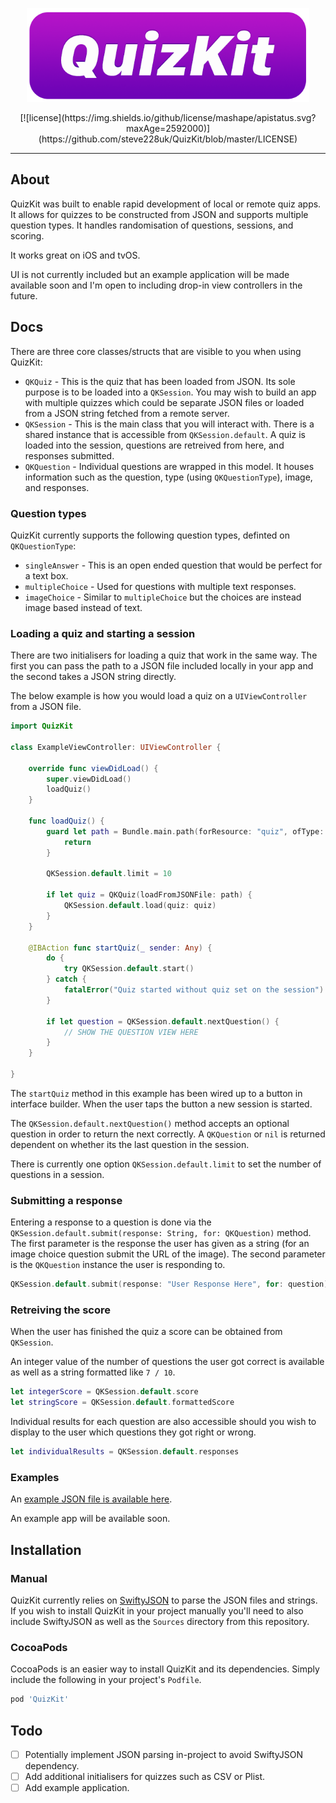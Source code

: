 <p align="center">
    <img src="readme-resources/logo.png" style="max-height: 150px;" alt="QuizKit for iOS and tvOS">
</p>

<p align="center">
    [![license](https://img.shields.io/github/license/mashape/apistatus.svg?maxAge=2592000)](https://github.com/steve228uk/QuizKit/blob/master/LICENSE)
</p>

---

## About

QuizKit was built to enable rapid development of local or remote quiz apps. It allows for quizzes to be constructed from JSON and supports multiple question types. It handles randomisation of questions, sessions, and scoring.

It works great on iOS and tvOS.

UI is not currently included but an example application will be made available soon and I'm open to including drop-in view controllers in the future.

## Docs

There are three core classes/structs that are visible to you when using QuizKit:

- `QKQuiz` - This is the quiz that has been loaded from JSON. Its sole purpose is to be loaded into a `QKSession`. You may wish to build an app with multiple quizzes which could be separate JSON files or loaded from a JSON string fetched from a remote server.
- `QKSession` - This is the main class that you will interact with. There is a shared instance that is accessible from `QKSession.default`. A quiz is loaded into the session, questions are retreived from here, and responses submitted.
- `QKQuestion` - Individual questions are wrapped in this model. It houses information such as the question, type (using `QKQuestionType`), image, and responses.

### Question types

QuizKit currently supports the following question types, definted on `QKQuestionType`:

- `singleAnswer` - This is an open ended question that would be perfect for a text box.
- `multipleChoice` - Used for questions with multiple text responses.
- `imageChoice` - Similar to `multipleChoice` but the choices are instead image based instead of text.

### Loading a quiz and starting a session

There are two initialisers for loading a quiz that work in the same way. The first you can pass the path to a JSON file included locally in your app and the second takes a JSON string directly.

The below example is how you would load a quiz on a `UIViewController` from a JSON file. 

```swift
import QuizKit

class ExampleViewController: UIViewController {

    override func viewDidLoad() {
        super.viewDidLoad()
        loadQuiz()
    }

    func loadQuiz() {
        guard let path = Bundle.main.path(forResource: "quiz", ofType: "json") else {
            return
        }
        
        QKSession.default.limit = 10
        
        if let quiz = QKQuiz(loadFromJSONFile: path) {
            QKSession.default.load(quiz: quiz)
        }
    }
    
    @IBAction func startQuiz(_ sender: Any) {
        do {
            try QKSession.default.start()
        } catch {
            fatalError("Quiz started without quiz set on the session")
        }
        
        if let question = QKSession.default.nextQuestion() {
            // SHOW THE QUESTION VIEW HERE
        }
    }
    
}
```

The `startQuiz` method in this example has been wired up to a button in interface builder. When the user taps the button a new session is started.

The `QKSession.default.nextQuestion()` method accepts an optional question in order to return the next correctly. A `QKQuestion` or `nil` is returned dependent on whether its the last question in the session.

There is currently one option `QKSession.default.limit` to set the number of questions in a session.

### Submitting a response

Entering a response to a question is done via the `QKSession.default.submit(response: String, for: QKQuestion)` method. The first parameter is the response the user has given as a string (for an image choice question submit the URL of the image). The second parameter is the `QKQuestion` instance the user is responding to.

```swift
QKSession.default.submit(response: "User Response Here", for: question)
```

### Retreiving the score

When the user has finished the quiz a score can be obtained from `QKSession`.

An integer value of the number of questions the user got correct is available as well as a string formatted like `7 / 10`.

```swift
let integerScore = QKSession.default.score
let stringScore = QKSession.default.formattedScore
```

Individual results for each question are also accessible should you wish to display to the user which questions they got right or wrong.

```swift
let individualResults = QKSession.default.responses
```

### Examples

An [example JSON file is available here](readme-resources/example-quiz.json).

An example app will be available soon.

## Installation

### Manual

QuizKit currently relies on [SwiftyJSON](https://github.com/SwiftyJSON/SwiftyJSON) to parse the JSON files and strings. If you wish to install QuizKit in your project manually you'll need to also include SwiftyJSON as well as the `Sources` directory from this repository.

### CocoaPods

CocoaPods is an easier way to install QuizKit and its dependencies. Simply include the following in your project's `Podfile`.

```ruby
pod 'QuizKit'
```

## Todo

- [ ] Potentially implement JSON parsing in-project to avoid SwiftyJSON dependency.
- [ ] Add additional initialisers for quizzes such as CSV or Plist.
- [ ] Add example application.
